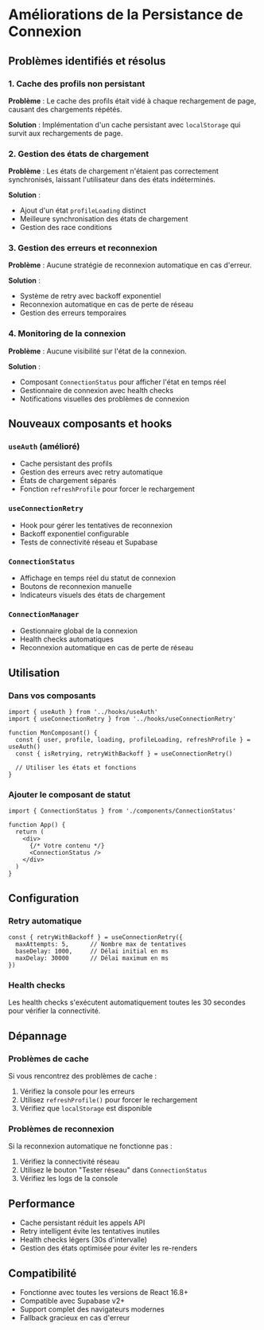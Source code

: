 # Améliorations de la Persistance de Connexion

## Problèmes identifiés et résolus

### 1. Cache des profils non persistant
**Problème** : Le cache des profils était vidé à chaque rechargement de page, causant des chargements répétés.

**Solution** : Implémentation d'un cache persistant avec `localStorage` qui survit aux rechargements de page.

### 2. Gestion des états de chargement
**Problème** : Les états de chargement n'étaient pas correctement synchronisés, laissant l'utilisateur dans des états indéterminés.

**Solution** : 
- Ajout d'un état `profileLoading` distinct
- Meilleure synchronisation des états de chargement
- Gestion des race conditions

### 3. Gestion des erreurs et reconnexion
**Problème** : Aucune stratégie de reconnexion automatique en cas d'erreur.

**Solution** :
- Système de retry avec backoff exponentiel
- Reconnexion automatique en cas de perte de réseau
- Gestion des erreurs temporaires

### 4. Monitoring de la connexion
**Problème** : Aucune visibilité sur l'état de la connexion.

**Solution** :
- Composant `ConnectionStatus` pour afficher l'état en temps réel
- Gestionnaire de connexion avec health checks
- Notifications visuelles des problèmes de connexion

## Nouveaux composants et hooks

### `useAuth` (amélioré)
- Cache persistant des profils
- Gestion des erreurs avec retry automatique
- États de chargement séparés
- Fonction `refreshProfile` pour forcer le rechargement

### `useConnectionRetry`
- Hook pour gérer les tentatives de reconnexion
- Backoff exponentiel configurable
- Tests de connectivité réseau et Supabase

### `ConnectionStatus`
- Affichage en temps réel du statut de connexion
- Boutons de reconnexion manuelle
- Indicateurs visuels des états de chargement

### `ConnectionManager`
- Gestionnaire global de la connexion
- Health checks automatiques
- Reconnexion automatique en cas de perte de réseau

## Utilisation

### Dans vos composants
```tsx
import { useAuth } from '../hooks/useAuth'
import { useConnectionRetry } from '../hooks/useConnectionRetry'

function MonComposant() {
  const { user, profile, loading, profileLoading, refreshProfile } = useAuth()
  const { isRetrying, retryWithBackoff } = useConnectionRetry()
  
  // Utiliser les états et fonctions
}
```

### Ajouter le composant de statut
```tsx
import { ConnectionStatus } from './components/ConnectionStatus'

function App() {
  return (
    <div>
      {/* Votre contenu */}
      <ConnectionStatus />
    </div>
  )
}
```

## Configuration

### Retry automatique
```tsx
const { retryWithBackoff } = useConnectionRetry({
  maxAttempts: 5,      // Nombre max de tentatives
  baseDelay: 1000,     // Délai initial en ms
  maxDelay: 30000      // Délai maximum en ms
})
```

### Health checks
Les health checks s'exécutent automatiquement toutes les 30 secondes pour vérifier la connectivité.

## Dépannage

### Problèmes de cache
Si vous rencontrez des problèmes de cache :
1. Vérifiez la console pour les erreurs
2. Utilisez `refreshProfile()` pour forcer le rechargement
3. Vérifiez que `localStorage` est disponible

### Problèmes de reconnexion
Si la reconnexion automatique ne fonctionne pas :
1. Vérifiez la connectivité réseau
2. Utilisez le bouton "Tester réseau" dans `ConnectionStatus`
3. Vérifiez les logs de la console

## Performance

- Cache persistant réduit les appels API
- Retry intelligent évite les tentatives inutiles
- Health checks légers (30s d'intervalle)
- Gestion des états optimisée pour éviter les re-renders

## Compatibilité

- Fonctionne avec toutes les versions de React 16.8+
- Compatible avec Supabase v2+
- Support complet des navigateurs modernes
- Fallback gracieux en cas d'erreur
